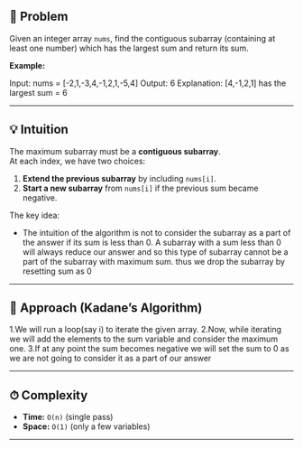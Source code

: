 ## 📌 Problem
Given an integer array `nums`, find the contiguous subarray (containing at least one number) which has the largest sum and return its sum.

**Example:**


Input: nums = [-2,1,-3,4,-1,2,1,-5,4]
Output: 6
Explanation: [4,-1,2,1] has the largest sum = 6

---

## 💡 Intuition
The maximum subarray must be a **contiguous subarray**.  
At each index, we have two choices:
1. **Extend the previous subarray** by including `nums[i]`.
2. **Start a new subarray** from `nums[i]` if the previous sum became negative.

The key idea:  
- The intuition of the algorithm is not to consider the subarray as a part of the answer if its sum is less than 0. A subarray with a sum less than 0 will always reduce our answer and so this type of subarray cannot be a part of the subarray with maximum sum.
thus we drop the subarray by resetting sum as 0

---

## 🔑 Approach (Kadane’s Algorithm)

1.We will run a loop(say i) to iterate the given array.
2.Now, while iterating we will add the elements to the sum variable and consider the maximum one.
3.If at any point the sum becomes negative we will set the sum to 0 as we are not going to consider it as a part of our answer

---

## ⏱ Complexity
- **Time:** `O(n)` (single pass)  
- **Space:** `O(1)` (only a few variables)  

---

